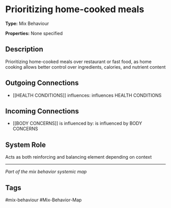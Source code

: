 # Prioritizing home-cooked meals

**Type:** Mix Behaviour

**Properties:** None specified

## Description
Prioritizing home-cooked meals over restaurant or fast food, as home cooking allows better control over ingredients, calories, and nutrient content

## Outgoing Connections
- [[HEALTH CONDITIONS]] influences: influences HEALTH CONDITIONS

## Incoming Connections
- [[BODY CONCERNS]] is influenced by: is influenced by BODY CONCERNS

## System Role
Acts as both reinforcing and balancing element depending on context

---
*Part of the mix behavior systemic map*

## Tags
#mix-behaviour #Mix-Behavior-Map

